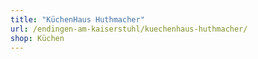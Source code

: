 ```yaml
---
title: "KüchenHaus Huthmacher"
url: /endingen-am-kaiserstuhl/kuechenhaus-huthmacher/
shop: Küchen
---
```

